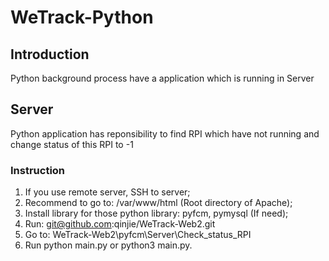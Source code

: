 # WeTrack-Python

## Introduction

Python background process have a application which is running in Server 
    
## Server

Python application has reponsibility to find RPI which have not running and change status of this RPI to -1

### Instruction

1.	If you use remote server, SSH to server;
2.	Recommend to go to: /var/www/html (Root directory of Apache);
3.	Install library for those python library: pyfcm, pymysql (If need);
4.	Run: git@github.com:qinjie/WeTrack-Web2.git
5.	Go to: WeTrack-Web2\pyfcm\Server\Check_status_RPI
6.	Run python main.py or python3 main.py.
